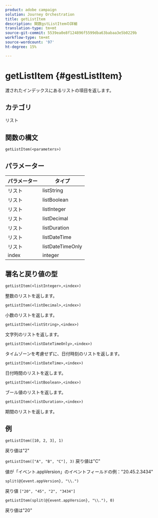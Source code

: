 ```yaml
---
product: adobe campaign
solution: Journey Orchestration
title: getListItem
description: 関数gstListItemの詳細
translation-type: tm+mt
source-git-commit: 5539ea0e8f124896f5599dba63babaa3e5b0229b
workflow-type: tm+mt
source-wordcount: '97'
ht-degree: 15%

---
```



# getListItem {#gestListItem}

渡されたインデックスにあるリストの項目を返します。

## カテゴリ

リスト

## 関数の構文

`getListItem(<parameters>)`

## パラメーター

| パラメーター | タイプ |
|-----------|------------------|
| リスト | listString |
| リスト | listBoolean |
| リスト | listInteger |
| リスト | listDecimal |
| リスト | listDuration |
| リスト | listDateTime |
| リスト | listDateTimeOnly |
| index | integer |

## 署名と戻り値の型

`getListItem(<listInteger>,<index>)`

整数のリストを返します。

`getListItem(<listDecimal>,<index>)`

小数のリストを返します。

`getListItem(<listString>,<index>)`

文字列のリストを返します。

`getListItem(<listDateTimeOnly>,<index>)`

タイムゾーンを考慮せずに、日付時刻のリストを返します。

`getListItem(<listDateTime>,<index>)`

日付時間のリストを返します。

`getListItem(<listBoolean>,<index>)`

ブール値のリストを返します。

`getListItem(<listDuration>,<index>)`

期間のリストを返します。

## 例

`getListItem([10, 2, 3], 1)`

戻り値は&quot;2&quot;

`getListItem(["A", "B", "C"], 3)`
戻り値は&quot;C&quot;

値が「イベント.appVersion」のイベントフィールドの例：&quot;20.45.2.3434&quot;

`split(@{event.appVersion}, "\\.")`

戻り値 `["20", "45", "2", "3434"]`

`getListItem(split(@{event.appVersion}, "\\."), 0)`

戻り値は&quot;20&quot;